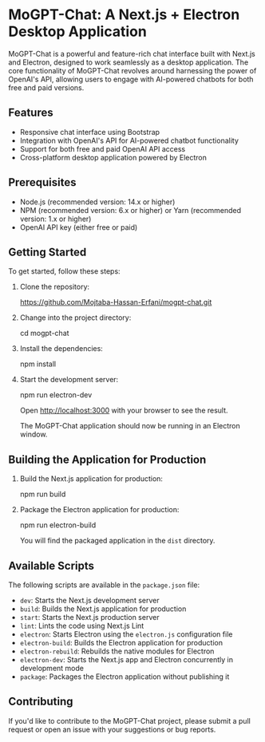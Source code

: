 # MoGPT-Chat: A Next.js + Electron Desktop Application

MoGPT-Chat is a powerful and feature-rich chat interface built with Next.js and Electron, designed to work seamlessly as a desktop application. The core functionality of MoGPT-Chat revolves around harnessing the power of OpenAI's API, allowing users to engage with AI-powered chatbots for both free and paid versions.

## Features

-  Responsive chat interface using Bootstrap
-  Integration with OpenAI's API for AI-powered chatbot functionality
-  Support for both free and paid OpenAI API access
-  Cross-platform desktop application powered by Electron

## Prerequisites

-  Node.js (recommended version: 14.x or higher)
-  NPM (recommended version: 6.x or higher) or Yarn (recommended version: 1.x or higher)
-  OpenAI API key (either free or paid)

## Getting Started

To get started, follow these steps:

1. Clone the repository:

   https://github.com/Mojtaba-Hassan-Erfani/mogpt-chat.git

2. Change into the project directory:

   cd mogpt-chat

3. Install the dependencies:

   npm install

4. Start the development server:

   npm run electron-dev

   Open [http://localhost:3000](http://localhost:3000) with your browser to see the result.

   The MoGPT-Chat application should now be running in an Electron window.

## Building the Application for Production

1. Build the Next.js application for production:

   npm run build

2. Package the Electron application for production:

   npm run electron-build

   You will find the packaged application in the `dist` directory.

## Available Scripts

The following scripts are available in the `package.json` file:

-  `dev`: Starts the Next.js development server
-  `build`: Builds the Next.js application for production
-  `start`: Starts the Next.js production server
-  `lint`: Lints the code using Next.js Lint
-  `electron`: Starts Electron using the `electron.js` configuration file
-  `electron-build`: Builds the Electron application for production
-  `electron-rebuild`: Rebuilds the native modules for Electron
-  `electron-dev`: Starts the Next.js app and Electron concurrently in development mode
-  `package`: Packages the Electron application without publishing it

## Contributing

If you'd like to contribute to the MoGPT-Chat project, please submit a pull request or open an issue with your suggestions or bug reports.
